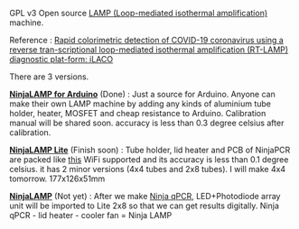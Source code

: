 GPL v3 Open source [LAMP (Loop-mediated isothermal amplification)](https://en.wikipedia.org/wiki/Loop-mediated_isothermal_amplification) machine.

Reference : [Rapid colorimetric detection of COVID-19 coronavirus using a reverse tran-scriptional loop-mediated isothermal amplification (RT-LAMP) diagnostic plat-form: iLACO](https://www.medrxiv.org/content/10.1101/2020.02.20.20025874v1)

There are 3 versions.

[**NinjaLAMP for Arduino**](https://github.com/hisashin/NinjaLAMP/tree/master/NinjaLAMP_Arduino) (Done) : Just a source for Arduino. Anyone can make their own LAMP machine by adding any kinds of aluminium tube holder, heater, MOSFET and cheap resistance to Arduino. Calibration manual will be shared soon. accuracy is less than 0.3 degree celsius after calibration.

[**NinjaLAMP Lite**](https://github.com/hisashin/NinjaLAMP/tree/master/NinjaLAMP_Lite) (Finish soon) : Tube holder, lid heater and PCB of NinjaPCR are packed like [this](https://gallery.autodesk.com/projects/149287/ninjalamp-lite) WiFi supported and its accuracy is less than 0.1 degree celsius. it has 2 minor versions (4x4 tubes and 2x8 tubes). I will make 4x4 tomorrow. 177x126x51mm

[**NinjaLAMP**](https://github.com/hisashin/NinjaLAMP/tree/master/NinjaLAMP) (Not yet) : After we make [Ninja qPCR](https://github.com/hisashin/Ninja-qPCR), LED+Photodiode array unit will be imported to Lite 2x8 so that we can get results digitally. Ninja qPCR - lid heater - cooler fan = Ninja LAMP
